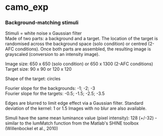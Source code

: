 # camo_exp
### Background-matching stimuli 
Stimuli = white noise x Gaussian filter <br>
Made of two parts: a background and a target. The location of the target is randomised across the background space (solo condition) or centred (2-AFC conditions). Once both parts are assembled, the resulting image is grayscaled (conversion to an intensity image). 

Image size: 650 x 650 (solo condition) or 650 x 1300 (2-AFC conditions)<br>
Target size: 90 x 90 or 120 x 120

Shape of the target: circles

Fourier slope for the backgrounds: -1; -2; -3 <br>
Fourier slope for the targets: -0.5; -1.5; -2.5; -3.5
<!--Fourier slope of targets: -0.5; -0.75; -1; -1.25; -1.5; -1.75; -2; -2.25; -2.5; -2.75; -3; -3.25-->

Edges are blurred to limit edge effect via a Gaussian filter. Standard deviation of the kernel: 1 or 1.5
Images with no blur are also available.

Simuli have the same mean luminance value (pixel intensity): 128 (+/-32) - similar to the lumMatch function from the Matlab's SHINE toolbox (Willenbockel et al., 2010)